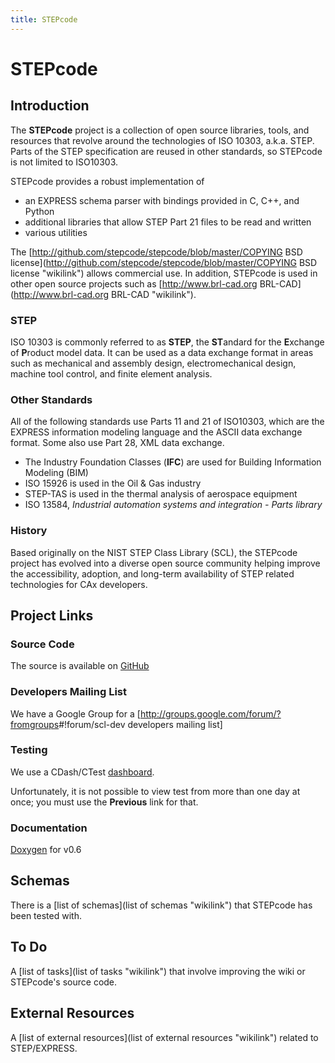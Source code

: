 ```yaml
---
title: STEPcode
---
```


STEPcode
========

Introduction
------------

The **STEPcode** project is a collection of open source libraries,
tools, and resources that revolve around the technologies of ISO 10303,
a.k.a. STEP. Parts of the STEP specification are reused in other
standards, so STEPcode is not limited to ISO10303.

STEPcode provides a robust implementation of

-   an EXPRESS schema parser with bindings provided in C, C++, and
    Python
-   additional libraries that allow STEP Part 21 files to be read and
    written
-   various utilities

The [http://github.com/stepcode/stepcode/blob/master/COPYING BSD
license](http://github.com/stepcode/stepcode/blob/master/COPYING BSD license "wikilink")
allows commercial use. In addition, STEPcode is used in other open
source projects such as [http://www.brl-cad.org
BRL-CAD](http://www.brl-cad.org BRL-CAD "wikilink").

### STEP

ISO 10303 is commonly referred to as **STEP**, the **ST**andard for the
**E**xchange of **P**roduct model data. It can be used as a data
exchange format in areas such as mechanical and assembly design,
electromechanical design, machine tool control, and finite element
analysis.

### Other Standards

All of the following standards use Parts 11 and 21 of ISO10303, which
are the EXPRESS information modeling language and the ASCII data
exchange format. Some also use Part 28, XML data exchange.

-   The Industry Foundation Classes (**IFC**) are used for Building
    Information Modeling (BIM)
-   ISO 15926 is used in the Oil & Gas industry
-   STEP-TAS is used in the thermal analysis of aerospace equipment
-   ISO 13584, *Industrial automation systems and integration - Parts
    library*

### History

Based originally on the NIST STEP Class Library (SCL), the STEPcode
project has evolved into a diverse open source community helping improve
the accessibility, adoption, and long-term availability of STEP related
technologies for CAx developers.

Project Links
-------------

### Source Code

The source is available on [GitHub](http://github.com/stepcode/stepcode)

### Developers Mailing List

We have a Google Group for a
[<http://groups.google.com/forum/?fromgroups>\#!forum/scl-dev developers
mailing list]

### Testing

We use a CDash/CTest
[dashboard](http://my.cdash.org/index.php?project=StepClassLibrary).

Unfortunately, it is not possible to view test from more than one day at
once; you must use the **Previous** link for that.

### Documentation

[Doxygen](http://stepcode.org/doxygen/) for v0.6

Schemas
-------

There is a [list of schemas](list of schemas "wikilink") that STEPcode
has been tested with.

To Do
-----

A [list of tasks](list of tasks "wikilink") that involve improving the
wiki or STEPcode's source code.

External Resources
------------------

A [list of external resources](list of external resources "wikilink")
related to STEP/EXPRESS.
